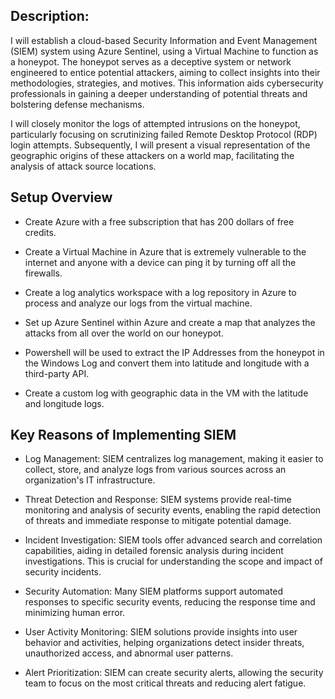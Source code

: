 <h2>Description:</h2>


I will establish a cloud-based Security Information and Event Management (SIEM) system using Azure Sentinel, using a Virtual Machine to function as a honeypot. The honeypot serves as a deceptive system or network engineered to entice potential attackers, aiming to collect insights into their methodologies, strategies, and motives. This information aids cybersecurity professionals in gaining a deeper understanding of potential threats and bolstering defense mechanisms.

I will closely monitor the logs of attempted intrusions on the honeypot, particularly focusing on scrutinizing failed Remote Desktop Protocol (RDP) login attempts. Subsequently, I will present a visual representation of the geographic origins of these attackers on a world map, facilitating the analysis of attack source locations.

<h2></h2>

<h2>Setup Overview</h2>

- Create Azure with a free subscription that has 200 dollars of free credits.
  
- Create a Virtual Machine in Azure that is extremely vulnerable to the internet and anyone with a device can ping it by turning off all the firewalls.

- Create a log analytics workspace with a log repository in Azure to process and analyze our logs from the virtual machine.

- Set up Azure Sentinel within Azure and create a map that analyzes the attacks from all over the world on our honeypot.

- Powershell will be used to extract the IP Addresses from the honeypot in the Windows Log and convert them into latitude and longitude with a third-party API.
- Create a custom log with geographic data in the VM with the latitude and longitude logs.

<h2></h2>

<h2>Key Reasons of Implementing SIEM</h2>

- Log Management: SIEM centralizes log management, making it easier to collect, store, and analyze logs from various sources across an organization's IT infrastructure.

- Threat Detection and Response: SIEM systems provide real-time monitoring and analysis of security events, enabling the rapid detection of threats and immediate response to mitigate potential damage.

- Incident Investigation: SIEM tools offer advanced search and correlation capabilities, aiding in detailed forensic analysis during incident investigations. This is crucial for understanding the scope and impact of security incidents.

- Security Automation: Many SIEM platforms support automated responses to specific security events, reducing the response time and minimizing human error.

- User Activity Monitoring: SIEM solutions provide insights into user behavior and activities, helping organizations detect insider threats, unauthorized access, and abnormal user patterns.

- Alert Prioritization: SIEM can create security alerts, allowing the security team to focus on the most critical threats and reducing alert fatigue.

